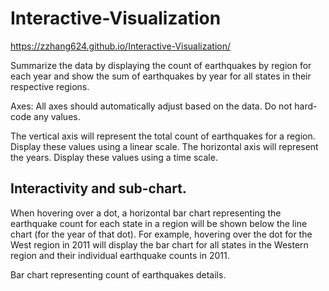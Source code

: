 # Interactive-Visualization

 https://zzhang624.github.io/Interactive-Visualization/

Summarize the data by displaying the count of earthquakes by region for each year and show the sum of earthquakes by year for all states in their respective regions. 

Axes: All axes should automatically adjust based on the data. Do not hard-code any values.

The vertical axis will represent the total count of earthquakes for a region. Display these values using a linear scale.
The horizontal axis will represent the years. Display these values using a time scale.

## Interactivity and sub-chart. 
When hovering over a dot, a horizontal bar chart representing the earthquake count for each state in a region will be shown below the line chart (for the year of that dot). For example, hovering over the dot for the West region in 2011 will display the bar chart for all states in the Western region and their individual earthquake counts in 2011. 

Bar chart representing count of earthquakes details.
